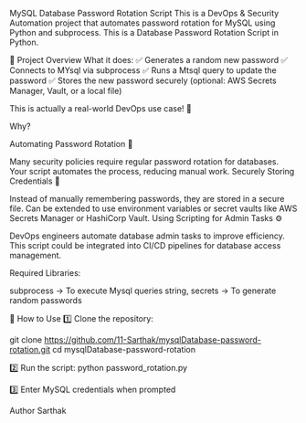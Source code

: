 MySQL Database Password Rotation Script
This is a DevOps & Security Automation project that automates password rotation for MySQL using Python and subprocess. This is a Database Password Rotation Script in Python.

📌 Project Overview
What it does:
✅ Generates a random new password
✅ Connects to MYsql via subprocess
✅ Runs a Mtsql query to update the password
✅ Stores the new password securely (optional: AWS Secrets Manager, Vault, or a local file)
 
 
 This is actually a real-world DevOps use case! 🎯

Why?

Automating Password Rotation 🔄

Many security policies require regular password rotation for databases.
Your script automates the process, reducing manual work.
Securely Storing Credentials 🔐

Instead of manually remembering passwords, they are stored in a secure file.
Can be extended to use environment variables or secret vaults like AWS Secrets Manager or HashiCorp Vault.
Using Scripting for Admin Tasks ⚙️

DevOps engineers automate database admin tasks to improve efficiency.
This script could be integrated into CI/CD pipelines for database access management.


Required Libraries:

subprocess → To execute Mysql queries
string, secrets → To generate random passwords



📂 How to Use
1️⃣ Clone the repository:

git clone https://github.com/11-Sarthak/mysqlDatabase-password-rotation.git
cd mysqlDatabase-password-rotation

2️⃣ Run the script:
python password_rotation.py

3️⃣ Enter MySQL credentials when prompted

Author
Sarthak
